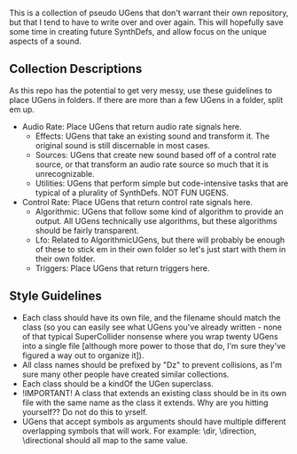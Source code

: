 This is a collection of pseudo UGens that don't warrant their own repository, but that I tend to have to write over and over again. This will hopefully save some time in creating future SynthDefs, and allow focus on the unique aspects of a sound.

## Collection Descriptions
As this repo has the potential to get very messy, use these guidelines to place UGens in folders. If there are more than a few UGens in a folder, split em up.

- Audio Rate: Place UGens that return audio rate signals here.
  - Effects: UGens that take an existing sound and transform it. The original sound is still discernable in most cases.
  - Sources: UGens that create new sound based off of a control rate source, or that transform an audio rate source so much that it is unrecognizable.
  - Utilities: UGens that perform simple but code-intensive tasks that are typical of a plurality of SynthDefs. NOT FUN UGENS.
- Control Rate: Place UGens that return control rate signals here.
  - Algorithmic: UGens that follow some kind of algorithm to provide an output. All UGens technically use algorithms, but these algorithms should be fairly transparent.
  - Lfo: Related to AlgorithmicUGens, but there will probably be enough of these to stick em in their own folder so let's just start with them in their own folder.
  - Triggers: Place UGens that return triggers here.

## Style Guidelines
- Each class should have its own file, and the filename should match the class (so you can easily see what UGens you've already written - none of that typical SuperCollider nonsense where you wrap twenty UGens into a single file [although more power to those that do, I'm sure they've figured a way out to organize it]).
- All class names should be prefixed by "Dz" to prevent collisions, as I'm sure many other people have created similar collections.
- Each class should be a kindOf the UGen superclass.
- !IMPORTANT! A class that extends an existing class should be in its own file with the same name as the class it extends. Why are you hitting yourself?? Do not do this to yrself.
- UGens that accept symbols as arguments should have multiple different overlapping symbols that will work. For example: \\dir, \\direction, \\directional should all map to the same value.
